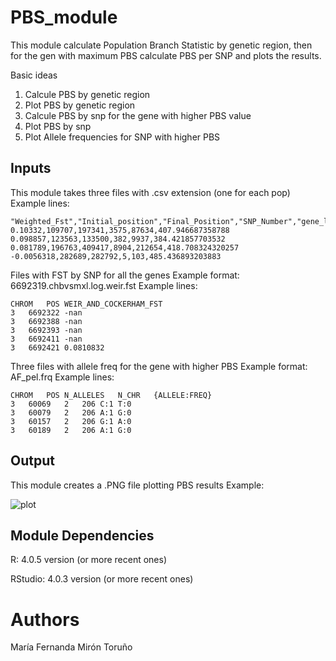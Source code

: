# PBS_module

This module calculate Population Branch Statistic
by genetic region, then for the gen with maximum PBS
calculate PBS per SNP and plots the results.

Basic ideas
  1. Calcule PBS by genetic region
  2. Plot PBS by genetic region
  2. Calcule PBS by snp for the gene with higher PBS value
  3. Plot PBS by snp
  4. Plot Allele frequencies for SNP with higher PBS

## Inputs
This module takes three files with .csv extension (one for each pop)
  Example lines:

    "Weighted_Fst","Initial_position","Final_Position","SNP_Number","gene_lenght","SNP_by_10KB"
    0.10332,109707,197341,3575,87634,407.946687358788
    0.098857,123563,133500,382,9937,384.421857703532
    0.081789,196763,409417,8904,212654,418.708324320257
    -0.0056318,282689,282792,5,103,485.436893203883

  Files with FST by SNP for all the genes
  Example format: 6692319.chbvsmxl.log.weir.fst
  Example lines:

    CHROM	POS	WEIR_AND_COCKERHAM_FST
    3	6692322	-nan
    3	6692388	-nan
    3	6692393	-nan
    3	6692411	-nan
    3	6692421	0.0810832

Three files with allele freq for the gene with higher PBS
  Example format: AF_pel.frq
    Example lines:

    CHROM	POS	N_ALLELES	N_CHR	{ALLELE:FREQ}
    3	60069	2	206	C:1	T:0
    3	60079	2	206	A:1	G:0
    3	60157	2	206	G:1	A:0
    3	60189	2	206	A:1	G:0

## Output
This module creates a .PNG file plotting PBS results
Example:

![plot](./test/results/pbs.png)

## Module Dependencies
 R:
 4.0.5 version (or more recent ones)

 RStudio:
 4.0.3 version (or more recent ones)

# Authors
María Fernanda Mirón Toruño
